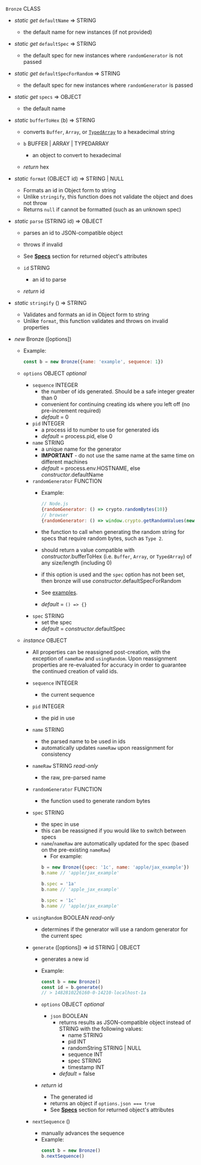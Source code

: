 `Bronze` CLASS
  - _static_ _get_ `defaultName` => STRING
    - the default name for new instances (if not provided)

  - _static_ _get_ `defaultSpec` => STRING
    - the default spec for new instances where `randomGenerator` is not passed

  - _static_ _get_ `defaultSpecForRandom` => STRING
    - the default spec for new instances where `randomGenerator` is passed

  - _static_ _get_ `specs` => OBJECT
    - the default name

  - _static_ `bufferToHex` (b) => STRING
    - converts `Buffer`, `Array`<INTEGER>, or [`TypedArray`](https://developer.mozilla.org/en-US/docs/Web/JavaScript/Reference/Global_Objects/TypedArray) to a hexadecimal string

    - `b` BUFFER | ARRAY | TYPEDARRAY
      - an object to convert to hexadecimal

    - _return_ hex
  - _static_ `format` (OBJECT id) => STRING | NULL
    - Formats an id in Object form to string
    - Unlike `stringify`, this function does not validate the object and does not throw
    - Returns `null` if cannot be formatted (such as an unknown spec)

  - _static_ `parse` (STRING id) => OBJECT
    - parses an id to JSON-compatible object
    - throws if invalid
    - See [**Specs**](#specs) section for returned object's attributes

    - `id` STRING
      - an id to parse

    - _return_ id

  - _static_ `stringify` () => STRING
    - Validates and formats an id in Object form to string
    - Unlike `format`, this function validates and throws on invalid properties

  - _new_ Bronze ([options])
    - Example:
      ```js
      const b = new Bronze({name: 'example', sequence: 1})
      ```

    - `options` OBJECT _optional_
      - `sequence` INTEGER
        - the number of ids generated. Should be a safe integer greater than 0
        - convenient for continuing creating ids where you left off (no pre-increment required)
        - _default_ = 0
      - `pid` INTEGER
        - a process id to number to use for generated ids
        - _default_ = process.pid, else 0
      - `name` STRING
        - a unique name for the generator
        - **IMPORTANT** - do not use the same name at the same time on different machines
        - _default_ = process.env.HOSTNAME, else _constructor_.defaultName
      - `randomGenerator` FUNCTION
        - Example:
          ```js
          // Node.js
          {randomGenerator: () => crypto.randomBytes(10)}
          // browser
          {randomGenerator: () => window.crypto.getRandomValues(new Uint8ClampedArray(10))}
          ```

        - the function to call when generating the random string for specs that require random bytes, such as `Type 2`.
        - should return a value compatible with _constructor_.bufferToHex (i.e. `Buffer`, `Array`<INTEGER>, or `TypedArray`) of any size/length (including 0)
        - if this option is used and the `spec` option has not been set, then bronze will use _constructor_.defaultSpecForRandom
        - See [examples](examples/random-generator/).
        - _default_ = `() => {}`
      - `spec` STRING
        - set the spec
        - _default_ = _constructor_.defaultSpec

    - _instance_ OBJECT
      - All properties can be reassigned post-creation, with the exception of `nameRaw` and `usingRandom`. Upon reassignment properties are re-evaluated for accuracy in order to guarantee the continued creation of valid ids.
      - `sequence` INTEGER
        - the current sequence
      - `pid` INTEGER
        - the pid in use
      - `name` STRING
        - the parsed name to be used in ids
        - automatically updates `nameRaw` upon reassignment for consistency
      - `nameRaw` STRING *read-only*
        - the raw, pre-parsed name
      - `randomGenerator` FUNCTION
        - the function used to generate random bytes
      - `spec` STRING
        - the spec in use
        - this can be reassigned if you would like to switch between specs
        - `name`/`nameRaw` are automatically updated for the spec (based on the pre-existing `nameRaw`)
          - For example:
          ```js
          b = new Bronze({spec: '1c', name: 'apple/jax_example'})
          b.name // 'apple/jax_example'

          b.spec = '1a'
          b.name // 'apple_jax_example'

          b.spec = '1c'
          b.name // 'apple/jax_example'
          ```
      - `usingRandom` BOOLEAN *read-only*
        - determines if the generator will use a random generator for the current spec

      - `generate` ([options]) => id STRING | OBJECT
        - generates a new id
        - Example:
          ```js
          const b = new Bronze()
          const id = b.generate()
          // > 1482810226160-0-14210-localhost-1a
          ```

        - `options` OBJECT _optional_
          - `json` BOOLEAN
            - returns results as JSON-compatible object instead of STRING with the following values:
              - name STRING
              - pid INT
              - randomString STRING | NULL
              - sequence INT
              - spec STRING
              - timestamp INT
            - _default_ = false

        - _return_ id
          - The generated id
          - returns an object if `options.json === true`
          - See [**Specs**](#specs) section for returned object's attributes

      - `nextSequence` ()
        - manually advances the sequence
        - Example:
          ```js
          const b = new Bronze()
          b.nextSequence()
          ```
